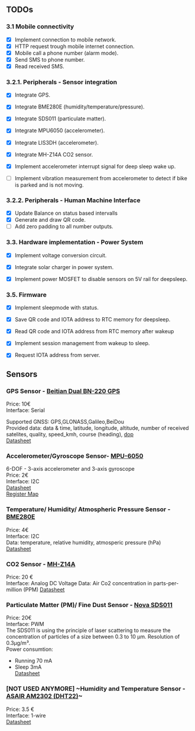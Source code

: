## TODOs
### 3.1 Mobile connectivity
- [X] Implement connection to mobile network.
- [X] HTTP request trough mobile internet connection.
- [X] Mobile call a phone number (alarm mode).
- [X] Send SMS to phone number.
- [X] Read received SMS.

### 3.2.1. Peripherals - Sensor integration
- [X] Integrate GPS.
- [X] Integrate BME280E (humidity/temperature/pressure).
- [X] Integrate SDS011 (particulate matter). 
- [X] Integrate MPU6050 (accelerometer).
- [X] Integrate LIS3DH (accelerometer).
- [X] Integrate MH-Z14A CO2 sensor. 
- [X] Implement accelerometer interrupt signal for deep sleep wake up.
- [ ] Implement vibration measurement from accelerometer to detect if bike is parked and is not moving.




### 3.2.2. Peripherals - Human Machine Interface
- [X] Update Balance on status based intervalls
- [X] Generate and draw QR code.
- [ ] Add zero padding to all number outputs. 

### 3.3. Hardware implementation - Power System
- [X] Implement voltage conversion circuit.
- [X] Integrate solar charger in power system. 
- [X] Implement power MOSFET to disable sensors on 5V rail for deepsleep.

 

### 3.5. Firmware
- [X] Implement sleepmode with status.
- [X] Save QR code and IOTA address to RTC memory for deepsleep.
- [X] Read QR code and IOTA address from RTC memory after wakeup
- [X] Implement session management from wakeup to sleep.
- [X] Request IOTA address from server.



## Sensors

### GPS Sensor - [Beitian Dual BN-220 GPS](https://www.banggood.com/Beitian-Dual-BN-220-GPS-GLONASS-Antenna-Module-TTL-Level-RC-Drone-Airplane-p-1208588.html?rmmds=search&cur_warehouse=CN)
Price: 10€  
Interface: Serial

Supported GNSS: GPS,GLONASS,Galileo,BeiDou  
Provided data: data & time, latitude, longitude, altitude, number of received satelites, quality, speed_kmh, course (heading), [dop](https://gisgeography.com/gps-accuracy-hdop-pdop-gdop-multipath/)  
[Datasheet](https://files.banggood.com/2016/11/BN-220%20GPS+Antenna%20datasheet.pdf)



### Accelerometer/Gyroscope Sensor- [MPU-6050](https://www.banggood.com/6DOF-MPU-6050-3-Axis-Gyro-With-Accelerometer-Sensor-Module-For-Arduino-p-80862.html?rmmds=detail-top-buytogether-auto&cur_warehouse=CN)
6-DOF - 3-axis accelerometer and 3-axis gyroscope  
Price: 2€  
Interface: I2C  
[Datasheet](https://www.invensense.com/wp-content/uploads/2015/02/MPU-6000-Datasheet1.pdf)\
[Register Map](https://www.invensense.com/wp-content/uploads/2015/02/MPU-6000-Register-Map1.pdf)



### Temperature/ Humidity/ Atmospheric Pressure Sensor - [BME280E](https://www.banggood.com/BME280-Digital-Sensor-Temperature-Humidity-Atmospheric-Pressure-Sensor-Module-p-1354769.html?rmmds=search&cur_warehouse=CN)
Price: 4€  
Interface: I2C  
Data: temperature, relative humidity, atmosperic pressure (hPa)  
[Datasheet](https://ae-bst.resource.bosch.com/media/_tech/media/datasheets/BST-BME280-DS002.pdf)



### CO2 Sensor - [MH-Z14A](https://www.banggood.com/NDIR-CO2-Sensor-MH-Z14A-PWM-NDIR-Infrared-Carbon-Dioxide-Sensor-Module-Serial-Port-0-5000PPM-Controller-p-1248270.html?rmmds=search&cur_warehouse=CN)  
Price: 20 €  
Interface: Analog DC Voltage 
Data: Air Co2 concentration in parts-per-million (PPM)
[Datasheet](http://myosuploads3.banggood.com/products/20190729/20190729034710mh-z14co2.pdf)



### Particulate Matter (PM)/ Fine Dust Sensor - [Nova SDS011](https://www.banggood.com/Geekcreit-Nova-PM-Sensor-SDS011-High-Precision-Laser-PM2_5-Air-Quality-Detection-Sensor-Module-Tester-p-1144246.html?rmmds=search&cur_warehouse=CN)
Price: 20€  
Interface: PWM  
The SDS011 is using the principle of laser scattering to measure the concentration of particles of a size between 0.3 to 10 µm. Resolution of 0.3µg/m³.  
Power consumtion:
  - Running 70 mA
  - Sleep 3mA  
[Datasheet](https://cdn-reichelt.de/documents/datenblatt/X200/SDS011-DATASHEET.pdf)



### [NOT USED ANYMORE] ~Humidity and Temperature Sensor - [ASAIR AM2302 (DHT22)](https://www.banggood.com/AM2302-DHT22-Temperature-And-Humidity~-Sensor-Module-For-Arduino-SCM-p-937403.html?rmmds=detail-top-buytogether-auto&cur_warehouse=CN)~
Price: 3.5 €  
Interface: 1-wire  
[Datasheet](https://cdn-shop.adafruit.com/datasheets/Digital+humidity+and+temperature+sensor+AM2302.pdf)






